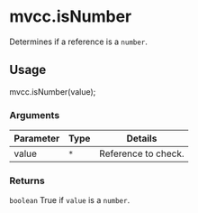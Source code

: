 # mvcc.isNumber

Determines if a reference is a `number`.

## Usage

mvcc.isNumber(value);

### Arguments

| Parameter    | Type       | Details                            |
| ------------ | ---------- | ---------------------------------- |
| value        | `*`        | Reference to check.                |

### Returns

`boolean` True if `value` is a `number`.

